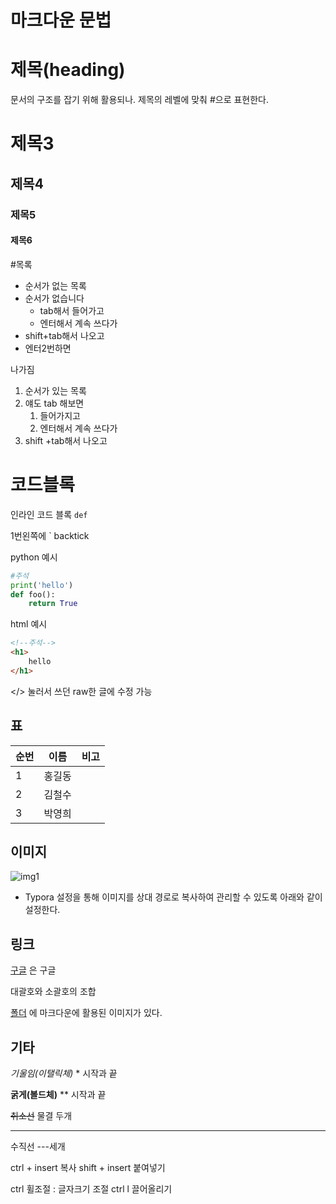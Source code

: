 # 마크다운 문법

# 제목(heading) #

문서의 구조를 잡기 위해 활용되나. 제목의 레벨에 맞춰 #으로 표현한다.  

# 제목3 ##

## 제목4 ###

### 제목5 ####

#### 제목6 #####

#목록

* 순서가 없는 목록
* 순서가 없습니다
  * tab해서 들어가고
  * 엔터해서 계속 쓰다가
* shift+tab해서 나오고
* 엔터2번하면

나가짐

1. 순서가 있는 목록
2. 얘도 tab 해보면
   1. 들어가지고
   2. 엔터해서 계속 쓰다가
3. shift +tab해서 나오고



# 코드블록

인라인 코드 블록 `def`

1번왼쪽에 ` backtick

python 예시

```python
#주석
print('hello')
def foo():
    return True
```

html 예시

```html
<!--주석-->
<h1>
    hello
</h1>
```

</> 눌러서 쓰던 raw한 글에 수정 가능



## 표

| 순번 | 이름   | 비고 |
| ---- | ------ | ---- |
| 1    | 홍길동 |      |
| 2    | 김철수 |      |
| 3    | 박영희 |      |

## 이미지





![img1](md-images/img1.jpeg)

* Typora 설정을 통해 이미지를 상대 경로로 복사하여 관리할 수 있도록 아래와 같이 설정한다.







## 링크 

[구글](http://google.com) 은 구글

대괄호와 소괄호의 조합 

[폴더](./md-images) 에 마크다운에 활용된 이미지가 있다. 



## 기타

*기울임(이탤릭체)*  * 시작과 끝 

**굵게(볼드체)**  ** 시작과 끝

~~취소선~~  물결 두개

---

 수직선 ---세개 


ctrl + insert 복사
shift + insert 붙여넣기

ctrl 휠조절 : 글자크기 조절 
ctrl l 끌어올리기
